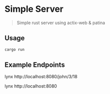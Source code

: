 # Simple Server

> Simple rust server using actix-web & patina

## Usage

```sh
cargo run
```

## Example Endpoints

lynx http://localhost:8080/john/3/18

lynx http://localhost:8080
